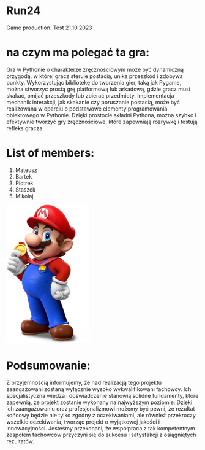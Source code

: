 # Run24
Game production.
Test 21.10.2023

# na czym ma polegać ta gra:
Gra w Pythonie o charakterze zręcznościowym może być dynamiczną przygodą, w której gracz steruje postacią, unika przeszkód i zdobywa punkty. Wykorzystując bibliotekę do tworzenia gier, taką jak Pygame, można stworzyć prostą grę platformową lub arkadową, gdzie gracz musi skakać, omijać przeszkody lub zbierać przedmioty. Implementacja mechanik interakcji, jak skakanie czy poruszanie postacią, może być realizowana w oparciu o podstawowe elementy programowania obiektowego w Pythonie. Dzięki prostocie składni Pythona, można szybko i efektywnie tworzyć gry zręcznościowe, które zapewniają rozrywkę i testują refleks gracza.

# List of members:
1. Mateusz
2. Bartek
3. Piotrek
4. Staszek
5. Mikolaj

![Zdjecia do projektu](pictures/M26SOlympics2020_KeyArt_Mario.jpg)
# Podsumowanie:
Z przyjemnością informujemy, że nad realizacją tego projektu zaangażowani zostaną wyłącznie wysoko wykwalifikowani fachowcy. Ich specjalistyczna wiedza i doświadczenie stanowią solidne fundamenty, które zapewnią, że projekt zostanie wykonany na najwyższym poziomie. Dzięki ich zaangażowaniu oraz profesjonalizmowi możemy być pewni, że rezultat końcowy będzie nie tylko zgodny z oczekiwaniami, ale również przekroczy wszelkie oczekiwania, tworząc projekt o wyjątkowej jakości i innowacyjności. Jesteśmy przekonani, że współpraca z tak kompetentnym zespołem fachowców przyczyni się do sukcesu i satysfakcji z osiągniętych rezultatów.
